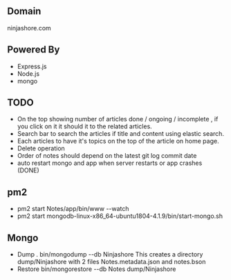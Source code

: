 ## Domain 
  ninjashore.com

## Powered By
 * Express.js
 * Node.js
 * mongo

## TODO
 * On the top showing number of articles done / ongoing / incomplete , if you click on it it should it to the related articles.
 * Search bar to search the articles if title and content using elastic search.
 * Each articles to have it's topics on the top of the article on home page.
 * Delete operation
 * Order of notes should depend on the latest git log commit date
 * auto restart mongo and app when server restarts or app crashes (DONE)

## pm2
 * pm2 start Notes/app/bin/www --watch
 * pm2 start mongodb-linux-x86_64-ubuntu1804-4.1.9/bin/start-mongo.sh 
 
 ## Mongo
  * Dump .
    bin/mongodump --db Ninjashore
    This creates a directory dump/Ninjashore with 2 files Notes.metadata.json and notes.bson
  * Restore
    bin/mongorestore --db Notes dump/Ninjashore
